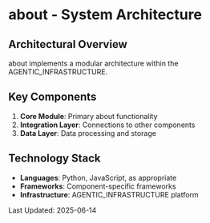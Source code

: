 # about - System Architecture

## Architectural Overview

about implements a modular architecture within the AGENTIC_INFRASTRUCTURE.

## Key Components

1. **Core Module**: Primary about functionality
2. **Integration Layer**: Connections to other components
3. **Data Layer**: Data processing and storage

## Technology Stack

- **Languages**: Python, JavaScript, as appropriate
- **Frameworks**: Component-specific frameworks
- **Infrastructure**: AGENTIC_INFRASTRUCTURE platform

Last Updated: 2025-06-14
